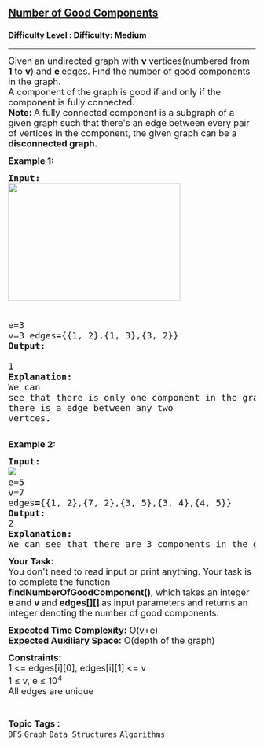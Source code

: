 <h2><a href="https://www.geeksforgeeks.org/problems/number-of-good-components--170647/1">Number of Good Components</a></h2><h3>Difficulty Level : Difficulty: Medium</h3><hr><div class="problems_problem_content__Xm_eO"><p><span style="font-size: 18px;">Given an undirected graph with <strong>v </strong>vertices(numbered from <strong>1</strong> to <strong>v</strong>) and <strong>e </strong>edges. Find the number of good components in the graph.<br>A component of the graph is good if and only if the component is fully connected.<br><strong>Note:&nbsp;</strong>A fully connected component is a subgraph of a given graph such that there's an edge between every pair of vertices in the component, the given graph can be a <strong>disconnected graph.&nbsp;</strong></span></p>
<p><strong><span style="font-size: 18px;">Example 1:</span></strong></p>
<pre><span style="font-size: 18px;"><strong>Input:</strong> 
<img style="height: 239px; width: 350px;" src="https://media.geeksforgeeks.org/img-practice/good_comp_1-1656905170.png" alt="">

e=3 <br>v=3
edges<strong>=</strong>{{1, 2},{1, 3},{3, 2}}
<strong>Output: <br></strong>1</span><strong><span style="font-size: 18px;">
Explanation: <br></span></strong><span style="font-size: 18px;">We can see that there is only one component in the graph and in this component there is a edge between any two vertces</span><strong><span style="font-size: 18px;">.</span></strong></pre>
<p><strong><span style="font-size: 18px;">Example 2:</span></strong></p>
<pre><span style="font-size: 18px;"><strong>Input:
</strong></span><img src="https://media.geeksforgeeks.org/img-practice/PROD/addEditProblem/713974/Web/Other/0b0c03cb-9f66-4c94-8900-8120a171f9a3_1685087973.png"><span style="font-size: 18px;">
e=5 <br>v=7
edges<strong>=</strong>{{1, 2},{7, 2},{3, 5},{3, 4},{4, 5}}
<strong>Output: <br></strong>2
</span><strong><span style="font-size: 18px;">Explanation: <br></span></strong><span style="font-size: 18px;">We can see that there are 3 components in the graph. For 1-2-7 there is no edge between 1 to 7, so it is not a fully connected component. Rest 2 are individually fully connected component.</span></pre>
<p><span style="font-size: 18px;"><strong>Your Task:</strong><br>You don't need to read input or print anything. Your task is to complete the function <strong>findNumberOfGoodComponent()</strong>, which<strong> </strong>takes an integer <strong>e</strong> and <strong>v </strong>and <strong>edges[][] </strong>as input parameters and returns an integer denoting the number of good components. </span></p>
<p><span style="font-size: 18px;"><strong>Expected Time Complexity:</strong> O(v+e)<br><strong>Expected Auxiliary Space:</strong>&nbsp;O(depth of the graph)</span></p>
<p><span style="font-size: 18px;"><strong>Constraints:<br></strong>1 &lt;= edges[i][0], edges[i][1] &lt;= v<br>1 ≤ v, e ≤ 10<sup>4</sup><br>All edges are unique</span></p></div><br><p><span style=font-size:18px><strong>Topic Tags : </strong><br><code>DFS</code>&nbsp;<code>Graph</code>&nbsp;<code>Data Structures</code>&nbsp;<code>Algorithms</code>&nbsp;